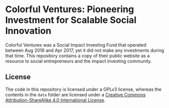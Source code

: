 # Colorful Ventures: Pioneering Investment for Scalable Social Innovation

Colorful Ventures was a Social Impact Investing Fund that operated between Aug 2016 and Apr 2017, yet it did not make any investments during that time. This repository contains a copy of their public website as a resource to social entrepreneurs and the impact investing community.

## License

The code in this repository is licensed under a GPLv3 license, whereas the contents in the `data` folder are licensed under a [Creative Commons Attribution-ShareAlike 4.0 International License](http://creativecommons.org/licenses/by-sa/4.0/).